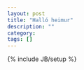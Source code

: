 ```yaml
---
layout: post
title: "Halló heimur"
description: ""
category: 
tags: []
---
```

{% include JB/setup %}
